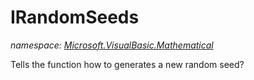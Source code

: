 ﻿# IRandomSeeds
_namespace: <a href="#" onClick="load('/docs/Microsoft.VisualBasic.Mathematical/index.md')">Microsoft.VisualBasic.Mathematical</a>_

Tells the function how to generates a new random seed?




